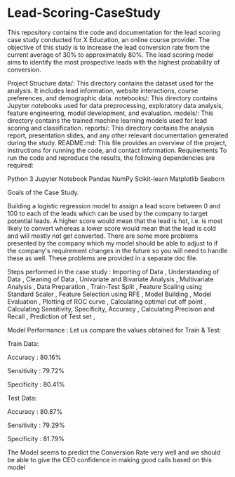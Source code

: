 # Lead-Scoring-CaseStudy
This repository contains the code and documentation for the lead scoring case study conducted for X Education, an online course provider. The objective of this study is to increase the lead conversion rate from the current average of 30% to approximately 80%. The lead scoring model aims to identify the most prospective leads with the highest probability of conversion.

Project Structure data/: This directory contains the dataset used for the analysis. It includes lead information, website interactions, course preferences, and demographic data. notebooks/: This directory contains Jupyter notebooks used for data preprocessing, exploratory data analysis, feature engineering, model development, and evaluation. models/: This directory contains the trained machine learning models used for lead scoring and classification. reports/: This directory contains the analysis report, presentation slides, and any other relevant documentation generated during the study. README.md: This file provides an overview of the project, instructions for running the code, and contact information. Requirements To run the code and reproduce the results, the following dependencies are required:

Python 3 Jupyter Notebook Pandas NumPy Scikit-learn Matplotlib Seaborn

Goals of the Case Study.

Building a logistic regression model to assign a lead score between 0 and 100 to each of the leads which can be used by the company to target potential leads. A higher score would mean that the lead is hot, i.e. is most likely to convert whereas a lower score would mean that the lead is cold and will mostly not get converted. There are some more problems presented by the company which my model should be able to adjust to if the company's requirement changes in the future so you will need to handle these as well. These problems are provided in a separate doc file.

Steps performed in the case study :
Importing of Data , Understanding of Data , Cleaning of Data , Univariate and Bivariate Analysis , Multivariate Analysis , Data Preparation , Train-Test Split , Feature Scaling using Standard Scaler , Feature Selection using RFE , Model Building , Model Evaluation , Plotting of ROC curve , Calculating optimal cut off point , Calculating Sensitivity, Specificity, Accuracy , Calculating Precision and Recall , Prediction of Test set ,

Model Performance : Let us compare the values obtained for Train & Test:

Train Data:

Accuracy : 80.16%

Sensitivity : 79.72%

Specificity : 80.41%

Test Data:

Accuracy : 80.87%

Sensitivity : 79.29%

Specificity : 81.79%

The Model seems to predict the Conversion Rate very well and we should be able to give the CEO confidence in making good calls based on this model
